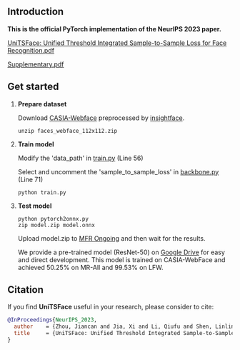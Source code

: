 ## Introduction

**This is the official PyTorch implementation of the NeurIPS 2023 paper.**

[UniTSFace: Unified Threshold Integrated Sample-to-Sample Loss for Face Recognition.pdf]()

[Supplementary.pdf]()


## Get started

1. **Prepare dataset**

    Download [CASIA-Webface](https://drive.google.com/file/d/1KxNCrXzln0lal3N4JiYl9cFOIhT78y1l/view?usp=sharing) preprocessed by [insightface](https://github.com/deepinsight/insightface/blob/master/recognition/_datasets_/README.md).
    ```console
    unzip faces_webface_112x112.zip
    ```

2. **Train model**

    Modify the 'data_path' in [train.py](train.py) (Line 56)

    Select and uncomment the 'sample_to_sample_loss' in [backbone.py](backbone.py) (Line 71)
    ```console
    python train.py
    ```

4. **Test model**
    ```console
    python pytorch2onnx.py
    zip model.zip model.onnx
    ```
    Upload model.zip to [MFR Ongoing](http://iccv21-mfr.com/#/leaderboard/academic) and then wait for the results.

    We provide a pre-trained model (ResNet-50) on [Google Drive](https://drive.google.com/file/d/167zN2NYowc6UyP4CjwPfgW3xM86oUrWD/view?usp=drive_link) for easy and direct development. This model is trained on CASIA-WebFace and achieved 50.25% on MR-All and 99.53% on LFW.

## Citation

If you find **UniTSFace** useful in your research, please consider to cite:

  ```bibtex
  @InProceedings{NeurIPS_2023,
    author    = {Zhou, Jiancan and Jia, Xi and Li, Qiufu and Shen, Linlin and Duan, Jinming},
    title     = {UniTSFace: Unified Threshold Integrated Sample-to-Sample Loss for Face Recognition}
  }
  ```
